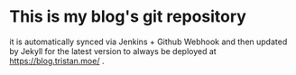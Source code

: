 # This is my blog's git repository

it is automatically synced via Jenkins + Github Webhook and then updated by Jekyll for the latest version to always be deployed at https://blog.tristan.moe/ .
